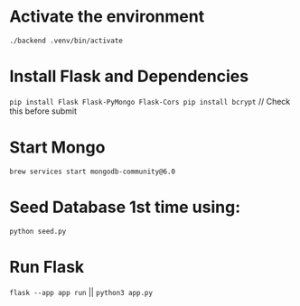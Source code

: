 # Activate the environment 

`./backend .venv/bin/activate`

# Install Flask and Dependencies

`pip install Flask Flask-PyMongo Flask-Cors pip install bcrypt` // Check this before submit

# Start Mongo 

`brew services start mongodb-community@6.0`


# Seed Database 1st time using:

`python seed.py `

# Run Flask

`flask --app app run` || `python3 app.py`
